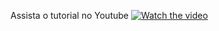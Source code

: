 Assista o tutorial no Youtube
[![Watch the video](https://i9.ytimg.com/vi/V-fRkOnikbc/mqdefault.jpg?v=61b14e7a&sqp=CMCzxY0G&rs=AOn4CLB2k6LizN_ZP_hrOVErZoOjaWPN-w)](https://youtu.be/V-fRkOnikbc)
